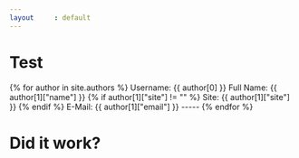 ```yaml
---
layout     : default
---
```


# Test

{% for author in site.authors %}
    Username: {{ author[0] }}
    Full Name: {{ author[1]["name"] }}
    {% if author[1]["site"] != "" %}
        Site: {{ author[1]["site"] }}
    {% endif %}
    E-Mail: {{ author[1]["email"] }}
    -----
{% endfor %}

# Did it work?
